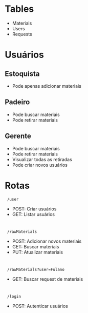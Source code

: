 # Tables

- Materials
- Users
- Requests

# Usuários

## Estoquista

- Pode apenas adicionar materiais

## Padeiro

- Pode buscar materiais
- Pode retirar materiais

## Gerente

- Pode buscar materiais
- Pode retirar materiais
- Visualizar todas as retiradas
- Pode criar novos usuários

# Rotas

```
 /user
```

- POST: Criar usuários
- GET: Listar usuários

#

```
 /rawMaterials
```

- POST: Adicionar novos materiais
- GET: Buscar materiais
- PUT: Atualizar materiais

#

```
 /rawMaterials?user=Fulano
```

- GET: Buscar request de materiais

#

```
 /login
```

- POST: Autenticar usuários
